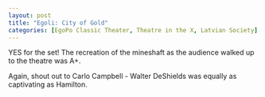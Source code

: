 ```yaml
---
layout: post
title: "Egoli: City of Gold"
categories: [EgoPo Classic Theater, Theatre in the X, Latvian Society]
---
```


YES for the set! The recreation of the mineshaft as the audience walked up to the theatre was A+.

Again, shout out to Carlo Campbell - Walter DeShields was equally as captivating as Hamilton.

